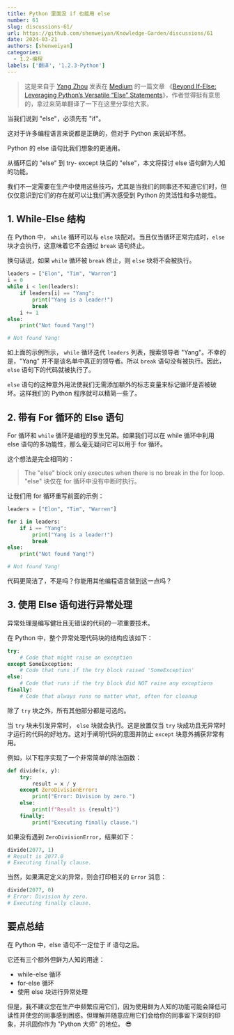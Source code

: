 ```yaml
---
title: Python 里面没 if 也能用 else
number: 61
slug: discussions-61/
url: https://github.com/shenweiyan/Knowledge-Garden/discussions/61
date: 2024-03-21
authors: [shenweiyan]
categories: 
  - 1.2-编程
labels: ['翻译', '1.2.3-Python']
---
```


> 这是来自于 [Yang Zhou](https://twitter.com/YangZhou1993) 发表在 [Medium](https://medium.com/techtofreedom/beyond-if-else-leveraging-pythons-versatile-else-statements-9ac260dac102) 的一篇文章 《[Beyond If-Else: Leveraging Python’s Versatile “Else” Statements](https://medium.com/techtofreedom/beyond-if-else-leveraging-pythons-versatile-else-statements-9ac260dac102)》，作者觉得挺有意思的，拿过来简单翻译了一下在这里分享给大家。

<!-- more -->

当我们说到 "else"，必须先有 "if"。

这对于许多编程语言来说都是正确的，但对于 Python 来说却不然。

Python 的 else 语句比我们想象的更通用。

从循环后的 "else" 到 try- except 块后的 "else"，本文将探讨 else 语句鲜为人知的功能。

我们不一定需要在生产中使用这些技巧，尤其是当我们的同事还不知道它们时，但仅仅意识到它们的存在就可以让我们再次感受到 Python 的灵活性和多功能性。

## 1. While-Else 结构

在 Python 中， `while` 循环可以与 `else` 块配对。当且仅当循环正常完成时，`else` 块才会执行，这意味着它不会通过 `break` 语句终止。

换句话说，如果 `while` 循环被 `break` 终止，则 `else` 块将不会被执行。
```python
leaders = ["Elon", "Tim", "Warren"]
i = 0
while i < len(leaders):
    if leaders[i] == "Yang":
        print("Yang is a leader!")
        break
    i += 1
else:
    print("Not found Yang!")

# Not found Yang!
```

如上面的示例所示， `while` 循环迭代 `leaders` 列表，搜索领导者 "Yang"。不幸的是，"Yang" 并不是该名单中真正的领导者。所以 `break` 语句没有被执行。因此，`else` 语句下的代码就被执行了。

`else` 语句的这种意外用法使我们无需添加额外的标志变量来标记循环是否被破坏。这样我们的 Python 程序就可以精简一些了。

## 2. 带有 For 循环的 Else 语句

For 循环和 `while` 循环是编程的孪生兄弟。如果我们可以在 while 循环中利用 else 语句的多功能性，那么毫无疑问它可以用于 for 循环。

这个想法是完全相同的：      

> The "else" block only executes when there is no break in the for loop.     
> "else" 块仅在 for 循环中没有中断时执行。     

让我们用 for 循环重写前面的示例：
```python
leaders = ["Elon", "Tim", "Warren"]

for i in leaders:
    if i == "Yang":
        print("Yang is a leader!")
        break
else:
    print("Not found Yang!")

# Not found Yang!
```

代码更简洁了，不是吗？你能用其他编程语言做到这一点吗？

## 3. 使用 Else 语句进行异常处理

异常处理是编写健壮且无错误的代码的一项重要技术。

在 Python 中，整个异常处理代码块的结构应该如下：
```python
try:
    # Code that might raise an exception
except SomeException:
    # Code that runs if the try block raised 'SomeException'
else:
    # Code that runs if the try block did NOT raise any exceptions
finally:
    # Code that always runs no matter what, often for cleanup
```

除了 `try` 块之外，所有其他部分都是可选的。

当 `try` 块未引发异常时， `else` 块就会执行。这是放置仅当 `try` 块成功且无异常时才运行的代码的好地方。这对于阐明代码的意图并防止 `except` 块意外捕获非常有用。

例如，以下程序实现了一个非常简单的除法函数：
```python
def divide(x, y):
    try:
        result = x / y
    except ZeroDivisionError:
        print("Error: Division by zero.")
    else:
        print(f"Result is {result}")
    finally:
        print("Executing finally clause.")
```

如果没有遇到 `ZeroDivisionError`，结果如下：

```python
divide(2077, 1)
# Result is 2077.0
# Executing finally clause.
```

当然，如果满足定义的异常，则会打印相关的 `Error` 消息：
```python
divide(2077, 0)
# Error: Division by zero.
# Executing finally clause.
```

## 要点总结

在 Python 中，else 语句不一定位于 if 语句之后。

它还有三个额外但鲜为人知的用途：     
- while-else 循环
- for-else 循环
- 使用 else 块进行异常处理

但是，我不建议您在生产中频繁应用它们，因为使用鲜为人知的功能可能会降低可读性并使您的同事感到困惑。但理解并随意应用它们会给你的同事留下深刻的印象，并巩固你作为 "Python 大师" 的地位。 😎

<script src="https://giscus.app/client.js"
	data-repo="shenweiyan/Knowledge-Garden"
	data-repo-id="R_kgDOKgxWlg"
	data-mapping="number"
	data-term="61"
	data-reactions-enabled="1"
	data-emit-metadata="0"
	data-input-position="bottom"
	data-theme="light"
	data-lang="zh-CN"
	crossorigin="anonymous"
	async>
</script>
